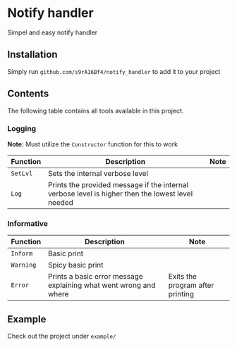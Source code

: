 # Notify handler
Simpel and easy notify handler 

## Installation
Simply run `github.com/s9rA16Bf4/notify_handler` to add it to your project

## Contents
The following table contains all tools available in this project.

### Logging
<b>Note:</b> Must utilize the `Constructor` function for this to work

| Function         | Description     | Note |
|--------------|-----------|-----------|
| `SetLvl` | Sets the internal verbose level | |
| `Log`| Prints the provided message if the internal verbose level is higher then the lowest level needed |  |

### Informative
| Function         | Description     | Note |
|--------------|-----------|-----------|
| `Inform` | Basic print |  |
| `Warning`| Spicy basic print  |  |
| `Error`| Prints a basic error message explaining what went wrong and where | Exits the program after printing |


## Example
Check out the project under `example/`
